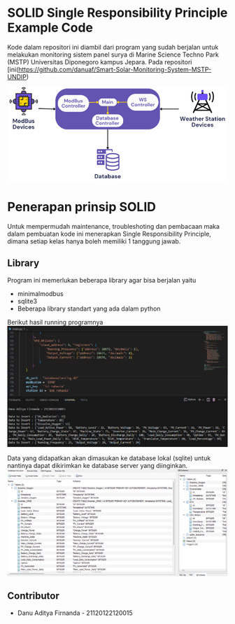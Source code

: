 # SOLID Single Responsibility Principle Example Code
Kode dalam repositori ini diambil dari program yang sudah berjalan untuk melakukan monitoring sistem panel surya di Marine Science Techno Park (MSTP) Universitas Diponegoro kampus Jepara. Pada repositori [ini(https://github.com/danuaf/Smart-Solar-Monitoring-System-MSTP-UNDIP)

![img1](img/img1.png)

# Penerapan prinsip SOLID
Untuk mempermudah maintenance, troubleshoting dan pembacaan maka dalam pembuatan kode ini menerapkan Single Responsibility Principle, dimana setiap kelas hanya boleh memiliki 1 tanggung jawab.

## Library
Program ini memerlukan beberapa library agar bisa berjalan yaitu
* minimalmodbus
* sqlite3
* Beberapa library standart yang ada dalam python

Berikut hasil running programnya
![img1](img/testing.png)

Data yang didapatkan akan dimasukan ke database lokal (sqlite) untuk nantinya dapat dikirimkan ke database server yang diinginkan. 
![database](img/database.png)


## Contributor
* Danu Aditya Firnanda - 21120122120015